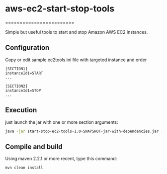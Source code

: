 # aws-ec2-start-stop-tools
========================

Simple but useful tools to start and stop Amazon AWS EC2 instances.

## Configuration

Copy or edit sample ec2tools.ini file with targeted instance and order
```
[SECTION1]
instanceId1=START
...

[SECTION2]
instanceId1=STOP
...
```

## Execution

just launch the jar with one or more section arguments:
```bash
java -jar start-stop-ec2-tools-1.0-SNAPSHOT-jar-with-dependencies.jar -s SECTION1 -s SECTION2
```

## Compile and build

Using maven 2.2.1 or more recent, type this command:
```bash
mvn clean install
```
